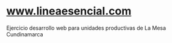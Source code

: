 # www.lineaesencial.com
Ejercicio desarrollo  web para unidades productivas de La Mesa Cundinamarca 

